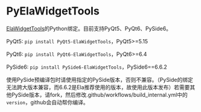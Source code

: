 # PyElaWidgetTools

[ElaWidgetTools](https://github.com/Liniyous/ElaWidgetTools)的Python绑定。目前支持PyQt5、PyQt6、PySide6。

PyQt5: `pip install PyQt5-ElaWidgetTools`，PyQt5>=5.15

PyQt6: `pip install PyQt6-ElaWidgetTools`，PyQt6>=6.4

PySide6: `pip install PySide6-ElaWidgetTools`，PySide6==6.6.2 

使用PySide预编译包时请使用指定的PySide版本，否则不兼容。（PySide的绑定无法跨大版本兼容，而6.6.2是Ela推荐使用的版本，故使用此版本发布）若需要其他PySide版本，请fork，然后修改.github/workflows/build_internal.yml中的`version`，github会自动帮你编译。

